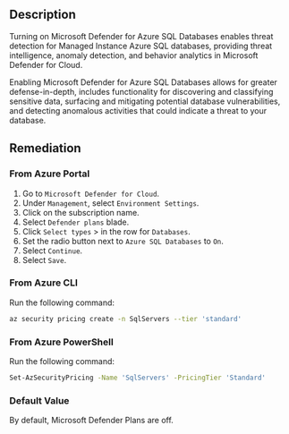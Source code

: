 ## Description

Turning on Microsoft Defender for Azure SQL Databases enables threat detection for Managed Instance Azure SQL databases, providing threat intelligence, anomaly detection, and behavior analytics in Microsoft Defender for Cloud.

Enabling Microsoft Defender for Azure SQL Databases allows for greater defense-in-depth, includes functionality for discovering and classifying sensitive data, surfacing and mitigating potential database vulnerabilities, and detecting anomalous activities that could indicate a threat to your database.

## Remediation

### From Azure Portal

1. Go to `Microsoft Defender for Cloud`.
2. Under `Management`, select `Environment Settings`.
3. Click on the subscription name.
4. Select `Defender plans` blade.
5. Click `Select types` > in the row for `Databases`.
6. Set the radio button next to `Azure SQL Databases` to `On`.
7. Select `Continue`.
8. Select `Save`.

### From Azure CLI

Run the following command:

```bash
az security pricing create -n SqlServers --tier 'standard'
```

### From Azure PowerShell

Run the following command:

```bash
Set-AzSecurityPricing -Name 'SqlServers' -PricingTier 'Standard'
```

### Default Value

By default, Microsoft Defender Plans are off.
